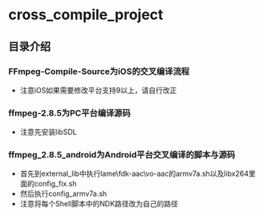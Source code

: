 # cross_compile_project
## 目录介绍
### FFmpeg-Compile-Source为iOS的交叉编译流程
* 注意iOS如果需要修改平台支持9以上，请自行改正
### ffmpeg-2.8.5为PC平台编译源码
* 注意先安装libSDL
### ffmpeg_2.8.5_android为Android平台交叉编译的脚本与源码
* 首先到external_lib中执行lame\fdk-aac\vo-aac的armv7a.sh以及libx264里面的config_fix.sh
* 然后执行config_armv7a.sh
* 注意将每个Shell脚本中的NDK路径改为自己的路径

